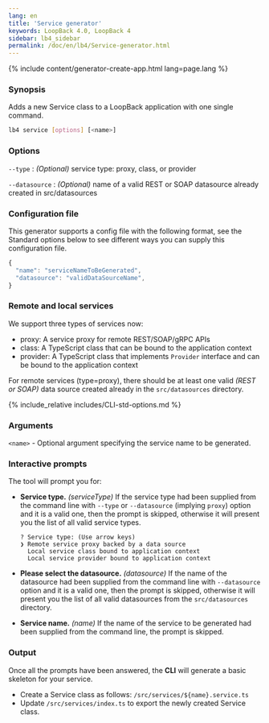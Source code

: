 ```yaml
---
lang: en
title: 'Service generator'
keywords: LoopBack 4.0, LoopBack 4
sidebar: lb4_sidebar
permalink: /doc/en/lb4/Service-generator.html
---
```


{% include content/generator-create-app.html lang=page.lang %}

### Synopsis

Adds a new Service class to a LoopBack application with one single command.

```sh
lb4 service [options] [<name>]
```

### Options

`--type` : _(Optional)_ service type: proxy, class, or provider

`--datasource` : _(Optional)_ name of a valid REST or SOAP datasource already
created in src/datasources

### Configuration file

This generator supports a config file with the following format, see the
Standard options below to see different ways you can supply this configuration
file.

```ts
{
  "name": "serviceNameToBeGenerated",
  "datasource": "validDataSourceName",
}
```

### Remote and local services

We support three types of services now:

- proxy: A service proxy for remote REST/SOAP/gRPC APIs
- class: A TypeScript class that can be bound to the application context
- provider: A TypeScript class that implements `Provider` interface and can be
  bound to the application context

For remote services (type=proxy), there should be at least one valid _(REST or
SOAP)_ data source created already in the `src/datasources` directory.

{% include_relative includes/CLI-std-options.md %}

### Arguments

`<name>` - Optional argument specifying the service name to be generated.

### Interactive prompts

The tool will prompt you for:

- **Service type.** _(serviceType)_ If the service type had been supplied from
  the command line with `--type` or `--datasource` (implying `proxy`) option and
  it is a valid one, then the prompt is skipped, otherwise it will present you
  the list of all valid service types.

  ```
  ? Service type: (Use arrow keys)
  ❯ Remote service proxy backed by a data source
    Local service class bound to application context
    Local service provider bound to application context
  ```

- **Please select the datasource.** _(datasource)_ If the name of the datasource
  had been supplied from the command line with `--datasource` option and it is a
  valid one, then the prompt is skipped, otherwise it will present you the list
  of all valid datasources from the `src/datasources` directory.

- **Service name.** _(name)_ If the name of the service to be generated had been
  supplied from the command line, the prompt is skipped.

### Output

Once all the prompts have been answered, the **CLI** will generate a basic
skeleton for your service.

- Create a Service class as follows: `/src/services/${name}.service.ts`
- Update `/src/services/index.ts` to export the newly created Service class.
